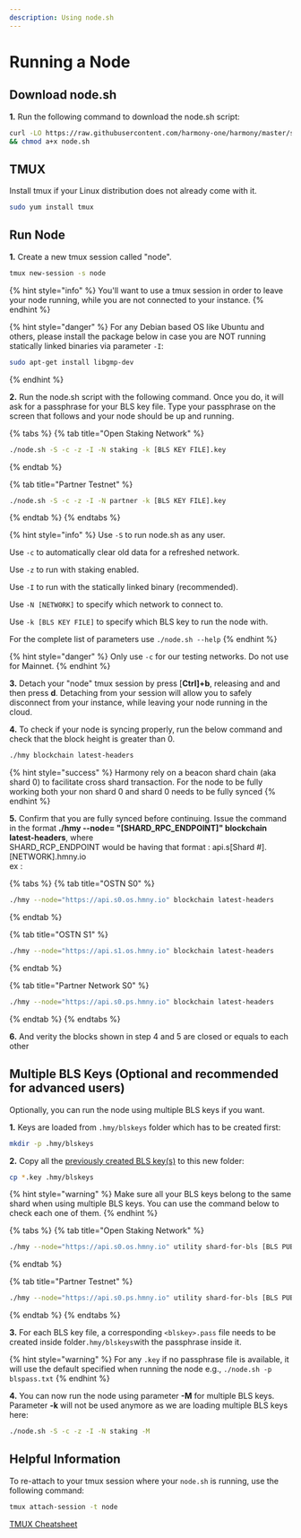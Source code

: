 ```yaml
---
description: Using node.sh
---
```


# Running a Node

## Download node.sh

**1.** Run the following command to download the node.sh script:

```bash
curl -LO https://raw.githubusercontent.com/harmony-one/harmony/master/scripts/node.sh \
&& chmod a+x node.sh
```

## TMUX

Install tmux if your Linux distribution does not already come with it. 

```bash
sudo yum install tmux
```

## Run Node

**1.** Create a new tmux session called "node".

```bash
tmux new-session -s node
```

{% hint style="info" %}
You'll want to use a tmux session in order to leave your node running, while you are not connected to your instance.
{% endhint %}

{% hint style="danger" %}
For any Debian based OS like Ubuntu and others, please install the package below in case you are NOT running statically linked binaries via parameter `-I`:

```bash
sudo apt-get install libgmp-dev
```
{% endhint %}

**2.** Run the node.sh script with the following command. Once you do, it will ask for a passphrase for your BLS key file. Type your passphrase on the screen that follows and your node should be up and running.

{% tabs %}
{% tab title="Open Staking Network" %}
```bash
./node.sh -S -c -z -I -N staking -k [BLS KEY FILE].key
```
{% endtab %}

{% tab title="Partner Testnet" %}
```bash
./node.sh -S -c -z -I -N partner -k [BLS KEY FILE].key
```
{% endtab %}
{% endtabs %}

{% hint style="info" %}
Use `-S` to run node.sh as any user.

Use `-c` to automatically clear old data for a refreshed network.

Use `-z` to run with staking enabled.

Use `-I` to run with the statically linked binary \(recommended\).

Use `-N [NETWORK]` to specify which network to connect to.

Use `-k [BLS KEY FILE]` to specify which BLS key to run the node with.

For the complete list of parameters use `./node.sh --help`
{% endhint %}

{% hint style="danger" %}
Only use `-c` for our testing networks. Do not use for Mainnet.
{% endhint %}

**3.** Detach your "node" tmux session by press \[**Ctrl\]+b**, releasing and and then press **d**. Detaching from your session will allow you to safely disconnect from your instance, while leaving your node running in the cloud.

**4.** To check if your node is syncing properly, run the below command and check that the block height is greater than 0.

```bash
./hmy blockchain latest-headers
```

{% hint style="success" %}
Harmony rely on a beacon shard chain \(aka shard 0\) to facilitate cross shard transaction. For the node to be fully working both your non shard 0 and shard 0 needs to be fully synced
{% endhint %}

**5.** Confirm that you are fully synced before continuing. Issue  the command in the format **./hmy --node= "\[SHARD\_RPC\_ENDPOINT\]" blockchain latest-headers**,  where  
SHARD\_RCP\_ENDPOINT would be having that format : api.s\[Shard \#\].\[NETWORK\].hmny.io   
ex :  

{% tabs %}
{% tab title="OSTN S0" %}
```bash
./hmy --node="https://api.s0.os.hmny.io" blockchain latest-headers
```
{% endtab %}

{% tab title="OSTN S1" %}
```bash
./hmy --node="https://api.s1.os.hmny.io" blockchain latest-headers
```
{% endtab %}

{% tab title="Partner Network S0" %}
```bash
./hmy --node="https://api.s0.ps.hmny.io" blockchain latest-headers
```
{% endtab %}
{% endtabs %}

**6.** And verity the blocks shown in step 4 and 5 are closed or equals to each other

## Multiple BLS Keys \(Optional and recommended for advanced users\)

Optionally, you can run the node using multiple BLS keys if you want. 

**1.** Keys are loaded from `.hmy/blskeys` folder which has to be created first:

```bash
mkdir -p .hmy/blskeys
```

**2.** Copy all the [previously created BLS key\(s\)](https://docs.harmony.one/home/validators/first-time-setup/generating-a-bls-key) to this new folder:

```bash
cp *.key .hmy/blskeys
```

{% hint style="warning" %}
Make sure all your BLS keys belong to the same shard when using multiple BLS keys. You can use the command below to check each one of them.
{% endhint %}

{% tabs %}
{% tab title="Open Staking Network" %}
```bash
./hmy --node="https://api.s0.os.hmny.io" utility shard-for-bls [BLS PUBLIC KEY]
```
{% endtab %}

{% tab title="Partner Testnet" %}
```bash
./hmy --node="https://api.s0.ps.hmny.io" utility shard-for-bls [BLS PUBLIC KEY]
```
{% endtab %}
{% endtabs %}

**3.** For each BLS key file, a corresponding `<blskey>.pass` file needs to be created inside folder`.hmy/blskeys`with the passphrase inside it.

{% hint style="warning" %}
For any `.key` if no passphrase file is available, it will use the default specified when running the node e.g., `./node.sh -p blspass.txt`
{% endhint %}

**4.** You can now run the node using parameter **-M** for multiple BLS keys. Parameter **-k** will not be used anymore as we are loading multiple BLS keys here:

```bash
./node.sh -S -c -z -I -N staking -M
```

## Helpful Information

To re-attach to your tmux session where your `node.sh` is running, use the following command:

```bash
tmux attach-session -t node
```

[TMUX Cheatsheet](https://gist.github.com/henrik/1967800)

